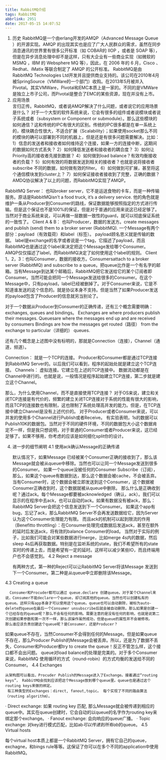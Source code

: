 ```yaml
---
title: RabbitMQ介绍
tags: RabbitMQ
abbrlink: 2951
date: 2017-05-15 14:07:52
---
```

1. 历史
    RabbitMQ是一个由erlang开发的AMQP（Advanced Message Queue ）的开源实现。AMQP 的出现其实也是应了广大人民群众的需求，虽然在同步消息通讯的世界里有很多公开标准（如 COBAR的 IIOP ，或者是 SOAP 等），但是在异步消息处理中却不是这样，只有大企业有一些商业实现（如微软的 MSMQ ，IBM 的 Websphere MQ 等），因此，在 2006 年的 6 月，Cisco 、Redhat、iMatix 等联合制定了 AMQP 的公开标准。
    RabbitMQ是由RabbitMQ Technologies Ltd开发并且提供商业支持的。该公司在2010年4月被SpringSource（VMWare的一个部门）收购。在2013年5月被并入Pivotal。其实VMWare，Pivotal和EMC本质上是一家的。不同的是VMWare是独立上市子公司，而Pivotal是整合了EMC的某些资源，现在并没有上市。
2. 应用场景   
     言归正传。RabbitMQ，或者说AMQP解决了什么问题，或者说它的应用场景是什么？
     对于一个大型的软件系统来说，它会有很多的组件或者说模块或者说子系统或者（subsystem or Component or submodule）。那么这些模块的如何通信？这和传统的IPC有很大的区别。传统的IPC很多都是在单一系统上的，模块耦合性很大，不适合扩展（Scalability）；如果使用socket那么不同的模块的确可以部署到不同的机器上，但是还是有很多问题需要解决。比如：
 1）信息的发送者和接收者如何维持这个连接，如果一方的连接中断，这期间的数据如何方式丢失？
 2）如何降低发送者和接收者的耦合度？
 3）如何让Priority高的接收者先接到数据？
 4）如何做到load balance？有效均衡接收者的负载？
 5）如何有效的将数据发送到相关的接收者？也就是说将接收者subscribe 不同的数据，如何做有效的filter。
 6）如何做到可扩展，甚至将这个通信模块发到cluster上？
 7）如何保证接收者接收到了完整，正确的数据？
  AMDQ协议解决了以上的问题，而RabbitMQ实现了AMQP。

RabbitMQ Server： 也叫broker server，它不是运送食物的卡车，而是一种传输服务。原话是RabbitMQisn’t a food truck, it’s a delivery service.
他的角色就是维护一条从Producer到Consumer的路线，保证数据能够按照指定的方式进行传输。但是这个保证也不是100%的保证，但是对于普通的应用来说这已经足够了。当然对于商业系统来说，可以再做一层数据一致性的guard，就可以彻底保证系统的一致性了。
    Client A & B： 也叫Producer，数据的发送方。create messages and publish (send) them to a broker server (RabbitMQ).
                            一个Message有两个部分：payload（有效载荷）和label（标签）。
                            payload顾名思义就是传输的数据。
                            label是exchange的名字或者说是一个tag，它描述了payload，而且RabbitMQ也是通过这个label来决定把这个Message发给哪个Consumer。AMQP仅仅描述了label，而RabbitMQ决定了如何使用这个label的规则。
    Client 1，2，3：也叫Consumer，数据的接收方。Consumersattach to a broker server (RabbitMQ) and subscribe to a queue。把queue比作是一个有名字的邮箱。当有Message到达某个邮箱后，RabbitMQ把它发送给它的某个订阅者即Consumer。当然可能会把同一个Message发送给很多的Consumer。在这个Message中，只有payload，label已经被删掉了。对于Consumer来说，它是不知道谁发送的这个信息的。就是协议本身不支持。但是当然了如果Producer发送的payload包含了Producer的信息就另当别论了。
 
对于一个数据从Producer到Consumer的正确传递，还有三个概念需要明确：exchanges, queues and bindings。
        Exchanges are where producers publish their messages.
        Queuesare where the messages end up and are received by consumers
        Bindings are how the messages get routed（路径） from the exchange to particular（详细的） queues.
 
还有几个概念是上述图中没有标明的，那就是Connection（连接），Channel（通道，频道）。
 
   Connection： 就是一个TCP的连接。
                            Producer和Consumer都是通过TCP连接到RabbitMQ Server的。以后我们可以看到，程序的起始处就是建立这个TCP连接。
   Channels： 虚拟连接。它建立在上述的TCP连接中。
                            数据流动都是在Channel中进行的。也就是说，一般情况是程序起始建立TCP连接，第二步就是建立这个Channel。
    
那么，为什么使用Channel，而不是直接使用TCP连接？
    对于OS来说，建立和关闭TCP连接是有代价的，频繁的建立关闭TCP连接对于系统的性能有很大的影响，而且TCP的连接数也有限制，这也限制了系统处理高并发的能力。但是，在TCP连接中建立Channel是没有上述代价的。
对于Producer或者Consumer来说，可以并发的使用多个Channel进行Publish或者Receive。
有实验表明，1s的数据可以Publish10K的数据包。当然对于不同的硬件环境，不同的数据包大小这个数据肯定不一样，但是我只想说明，对于普通的Consumer或者Producer来说，这已经足够了。如果不够用，你考虑的应该是如何细化split你的设计。
 
4. 进一步的细节阐明
4.1 使用ack确认Message的正确传递 

   默认情况下，如果Message 已经被某个Consumer正确的接收到了，那么该Message就会被从queue中移除。当然也可以让同一个Message发送到很多的Consumer。
    如果一个queue没被任何的Consumer Subscribe（订阅），那么，如果这个queue有数据到达，那么这个数据会被cache，不会被丢弃。当有Consumer时，这个数据会被立即发送到这个Consumer，这个数据被Consumer正确收到时，这个数据就被从queue中删除。
     那么什么是正确收到呢？通过ack。每个Message都要被acknowledged（确认，ack）。我们可以显示的在程序中去ack，也可以自动的ack。如果有数据没有被ack，那么：
     RabbitMQ Server会把这个信息发送到下一个Consumer。
    如果这个app有bug，忘记了ack，那么RabbitMQ Server不会再发送数据给它，因为Server认为这个Consumer处理能力有限。
   而且ack的机制可以起到限流的作用（Benefitto throttling）：在Consumer处理完成数据后发送ack，甚至在额外的延时后发送ack，将有效的balance Consumer的load。
   当然对于实际的例子，比如我们可能会对某些数据进行merge，比如merge 4s内的数据，然后sleep 4s后再获取数据。特别是在监听系统的state，我们不希望所有的state实时的传递上去，而是希望有一定的延时。这样可以减少某些IO，而且终端用户也不会感觉到。
4.2 Reject a message

   有两种方式，第一种的Reject可以让RabbitMQ Server将该Message 发送到下一个Consumer。第二种是从queue中立即删除该Message。
 
4.3  Creating a queue

 
      Consumer和Procuder都可以通过 queue.declare 创建queue。对于某个Channel来说，Consumer不能declare一个queue，却订阅其他的queue。当然也可以创建私有的queue。这样只有app本身才可以使用这个queue。queue也可以自动删除，被标为auto-delete的queue在最后一个Consumer unsubscribe后就会被自动删除。那么如果是创建一个已经存在的queue呢？那么不会有任何的影响。需要注意的是没有任何的影响，也就是说第二次创建如果参数和第一次不一样，那么该操作虽然成功，但是queue的属性并不会被修改。
    那么谁应该负责创建这个queue呢？是Consumer，还是Producer？
如果queue不存在，当然Consumer不会得到任何的Message。但是如果queue不存在，那么Producer Publish的Message会被丢弃。所以，还是为了数据不丢失，Consumer和Producer都try to create the queue！反正不管怎么样，这个接口都不会出问题。
   queue对load balance的处理是完美的。对于多个Consumer来说，RabbitMQ 使用循环的方式（round-robin）的方式均衡的发送给不同的Consumer。
4.4 Exchanges   

    从架构图可以看出，Procuder Publish的Message进入了Exchange。接着通过“routing keys”， RabbitMQ会找到应该把这个Message放到哪个queue里。queue也是通过这个routing keys来做的绑定。
     有三种类型的Exchanges：direct, fanout,topic。 每个实现了不同的路由算法（routing algorithm）。
·        Direct exchange: 如果 routing key 匹配, 那么Message就会被传递到相应的queue中。其实在queue创建时，它会自动的以queue的名字作为routing key来绑定那个exchange。
·        Fanout exchange: 会向响应的queue广播。
·        Topic exchange: 对key进行模式匹配，比如ab*可以传递到所有ab*的queue。
4.5 Virtual hosts

   每个virtual host本质上都是一个RabbitMQ Server，拥有它自己的queue，exchagne，和bings rule等等。这保证了你可以在多个不同的application中使用RabbitMQ。
 
